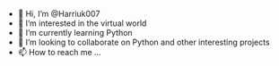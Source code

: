 - 👋 Hi, I’m @Harriuk007
- 👀 I’m interested in the virtual world
- 🌱 I’m currently learning Python
- 💞️ I’m looking to collaborate on Python and other interesting projects
- 📫 How to reach me ...

<!---
Harriuk007/Harriuk007 is a ✨ special ✨ repository because its `README.md` (this file) appears on your GitHub profile.
You can click the Preview link to take a look at your changes.
--->
